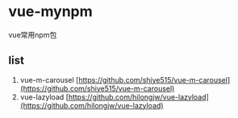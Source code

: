 # vue-mynpm

vue常用npm包

## list

1. vue-m-carousel [https://github.com/shiye515/vue-m-carousel](https://github.com/shiye515/vue-m-carousel)
2. vue-lazyload [https://github.com/hilongjw/vue-lazyload](https://github.com/hilongjw/vue-lazyload)

